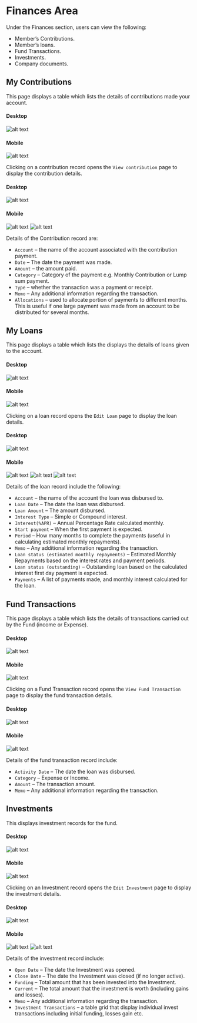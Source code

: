 #	Finances Area
Under the Finances section, users can view the following:
- Member’s Contributions.
- Member’s loans.
- Fund Transactions.
- Investments.
- Company documents.

##	My Contributions
This page displays a table which lists the details of contributions made your account.

<!-- tabs:start -->
#### **Desktop**
![alt text](images/5.1_My_Contributions.png "My Contributions")

#### **Mobile**
![alt text](images/5.1_My_Contributions_Mobile.png "My Contributions")
<!-- tabs:end -->
Clicking on a contribution record opens the `View contribution` page to display the contribution details.
<!-- tabs:start -->
#### **Desktop**
![alt text](images/5.2_My_Contributions_Detail.png "My Contributions Detail")

#### **Mobile**
![alt text](images/5.2_My_Contributions_Detail_Mobile_1.png "My Contributions Detail")
![alt text](images/5.2_My_Contributions_Detail_Mobile_2.png "My Contributions Detail")
<!-- tabs:end -->

Details of the Contribution record are:
- `Account` – the name of the account associated with the contribution payment.
- `Date` – The date the payment was made.
- `Amount` – the amount paid.
- `Category` – Category of the payment e.g. Monthly Contribution or Lump sum payment.
- `Type` – whether the transaction was a payment or receipt.
- `Memo` – Any additional information regarding the transaction.
- `Allocations` – used to allocate portion of payments to different months. This is useful if one large payment was made from an account to be distributed for several months.

##	My Loans
This page displays a table which lists the displays the details of loans given to the account.

<!-- tabs:start -->
#### **Desktop**
![alt text](images/5.3_My_Loans.png "My Loans")

#### **Mobile**
![alt text](images/5.3_My_Loans_Mobile.png "My Loans")
<!-- tabs:end -->

Clicking on a loan record opens the `Edit Loan` page to display the loan details.
<!-- tabs:start -->
#### **Desktop**
![alt text](images/5.4_My_Loans_Detail.png "My Loans Detail")

#### **Mobile**
![alt text](images/5.4_My_Loans_Detail_Mobile_1.png "My Loans Detail")
![alt text](images/5.4_My_Loans_Detail_Mobile_2.png "My Loans Detail")
![alt text](images/5.4_My_Loans_Detail_Mobile_3.png "My Loans Detail")
<!-- tabs:end -->
Details of the loan record include the following:

- `Account` – the name of the account the loan was disbursed to.
- `Loan Date` – The date the loan was disbursed.
- `Loan Amount` – The amount disbursed.
- `Interest Type` – Simple or Compound interest.
- `Interest(%APR)` – Annual Percentage Rate calculated monthly.
- `Start payment` – When the first payment is expected.
- `Period` – How many months to complete the payments (useful in calculating estimated monthly repayments).
- `Memo` – Any additional information regarding the transaction.
- `Loan status (estimated monthly repayments)` – Estimated Monthly Repayments based on the interest rates and payment periods.
- `Loan status (outstanding)` – Outstanding loan based on the calculated interest first day payment is expected.
- `Payments` – A list of payments made, and monthly interest calculated for the loan.

## Fund Transactions
This page displays a table which lists the details of transactions carried out by the Fund (income or Expense).  

<!-- tabs:start -->
#### **Desktop**
![alt text](images/5.5_Fund_Transactions.png "Fund transactions")

#### **Mobile**
![alt text](images/5.5_Fund_Transactions_Mobile.png "Fund transactions")
<!-- tabs:end -->

Clicking on a Fund Transaction record opens the `View Fund Transaction` page to display the fund transaction details.

<!-- tabs:start -->
#### **Desktop**
![alt text](images/5.6_Fund_Transaction_Detail.png "Fund transaction details")

#### **Mobile**
![alt text](images/5.6_Fund_Transaction_Detail_Mobile.png "Fund transaction details")
<!-- tabs:end -->

Details of the fund transaction  record include:
- `Activity Date` – The date the loan was disbursed.
- `Category` – Expense or Income.
- `Amount` – The transaction amount.
- `Memo` – Any additional information regarding the transaction.

##	Investments
This displays investment records for the fund.
<!-- tabs:start -->
#### **Desktop**
![alt text](images/5.7_Investments.png "Fund transactions")

#### **Mobile**
![alt text](images/5.7_Investments_Mobile.png "Fund transactions")
<!-- tabs:end -->
Clicking on an Investment record opens the `Edit Investment` page to display the investment details.
<!-- tabs:start -->
#### **Desktop**
![alt text](images/5.8_Investment_Detail.png "Fund transaction details")

#### **Mobile**
![alt text](images/5.8_Investment_Detail_Mobile_1.png "Fund transaction details")
![alt text](images/5.8_Investment_Detail_Mobile_2.png "Fund transaction details")
<!-- tabs:end -->

Details of the investment record include:
- `Open Date` – The date the Investment was opened.
- `Close Date` – The date the Investment was closed (if no longer active).
- `Funding` – Total amount that has been invested into the Investment.
- `Current` – The total amount that the investment is worth (including gains and losses).
- `Memo` – Any additional information regarding the transaction.
- `Investment Transactions` – a table grid that display individual invest transactions including initial funding, losses gain etc.
